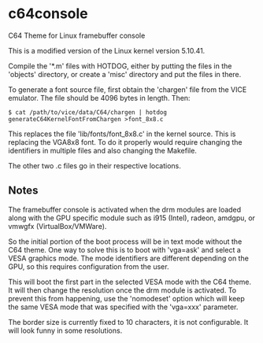 # c64console

C64 Theme for Linux framebuffer console

This is a modified version of the Linux kernel version 5.10.41.

Compile the '*.m' files with HOTDOG, either by putting the files in the 'objects' directory, or create a 'misc' directory and put the files in there.

To generate a font source file, first obtain the 'chargen' file from the VICE emulator. The file should be 4096 bytes in length. Then:

```
$ cat /path/to/vice/data/C64/chargen | hotdog generateC64KernelFontFromChargen >font_8x8.c
```

This replaces the file 'lib/fonts/font_8x8.c' in the kernel source. This is replacing the VGA8x8 font. To do it properly would require changing the identifiers in multiple files and also changing the Makefile.

The other two .c files go in their respective locations.

## Notes

The framebuffer console is activated when the drm modules are loaded along with the GPU specific module such as i915 (Intel), radeon, amdgpu, or vmwgfx (VirtualBox/VMWare).

So the initial portion of the boot process will be in text mode without the C64 theme. One way to solve this is to boot with 'vga=ask' and select a VESA graphics mode. The mode identifiers are different depending on the GPU, so this requires configuration from the user.

This will boot the first part in the selected VESA mode with the C64 theme. It will then change the resolution once the drm module is activated. To prevent this from happening, use the 'nomodeset' option which will keep the same VESA mode that was specified with the 'vga=xxx' parameter.

The border size is currently fixed to 10 characters, it is not configurable. It will look funny in some resolutions.

